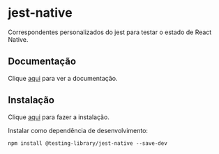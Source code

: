 # jest-native

Correspondentes personalizados do jest para testar o estado de React Native.

## Documentação

Clique [aqui](https://github.com/testing-library/jest-native) para ver a documentação.

## Instalação

Clique [aqui](https://www.npmjs.com/package/@testing-library/jest-native) para fazer a instalação.

Instalar como dependência de desenvolvimento:

```
npm install @testing-library/jest-native --save-dev
```